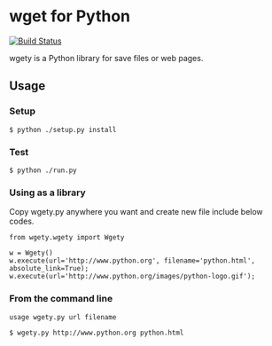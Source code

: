 # wget for Python
[![Build Status](https://travis-ci.org/jongha/python-wgety.png?branch=master)](https://travis-ci.org/jongha/python-wgety)

wgety is a Python library for save files or web pages.

## Usage

### Setup

    $ python ./setup.py install

### Test

    $ python ./run.py
    
### Using as a library

Copy wgety.py anywhere you want and create new file include below codes.

    from wgety.wgety import Wgety

    w = Wgety()
    w.execute(url='http://www.python.org', filename='python.html', absolute_link=True);
    w.execute(url='http://www.python.org/images/python-logo.gif');

### From the command line

    usage wgety.py url filename

    $ wgety.py http://www.python.org python.html



